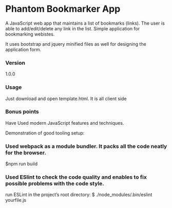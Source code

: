 # Phantom Bookmarker App

A JavaScript web app that maintains a list of bookmarks (links). The user is able to add/edit/delete any link in the list. 
Simple application for bookmarking webistes.

It uses bootstrap and jquery minified files as well for designing the application form.

### Version
1.0.0

### Usage

Just download and open template.html. It is all client side

### Bonus points
Have Used modern JavaScript features and techniques.

Demonstration of good tooling setup:

### Used webpack as a module bundler. It packs all the code neatly for the browser.

$npm run build

### Used ESlint to check the code quality and enables to fix possible problems with the code style.

run ESLint in the project’s root directory:
$ ./node_modules/.bin/eslint yourfile.js